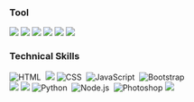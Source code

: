 <!--### My Github
![Top Langs](https://github-readme-stats.vercel.app/api/top-langs/?username=Lee-Ga-Ram&&layout=compact&langs_count=81)-->

### Tool

<img src="https://img.shields.io/badge/VisualStudio-5C2D91?style=flat-square&logo=/VisualStudio&logoColor=white"/></a>
<img src="https://img.shields.io/badge/VisualStudioCode-007ACC?style=flat-square&logo=VisualStudioCode&logoColor=white"/></a>
<img src="https://img.shields.io/badge/EclipseIDE-2C2255?style=flat-square&logo=EclipseIDE&logoColor=white"/></a>
<img src="https://img.shields.io/badge/AndroidStudio-3DDC84?style=flat-square&logo=AndroidStudio&logoColor=white"/></a>
<img src="https://img.shields.io/badge/PyCharm-000000?style=flat-square&logo=PyCharm&logoColor=white"/></a> 
<img src="https://img.shields.io/badge/Atom-66595C?style=flat-square&logo=Atom&logoColor=white"/></a>

### Technical Skills

![HTML](https://img.shields.io/badge/-HTML-05122A?style=flat&logo=HTML5)&nbsp;
<img src="https://img.shields.io/badge/HTML5-E34F26?style=flat-square&logo=HTML5&logoColor=white"/></a>
![CSS](https://img.shields.io/badge/-CSS-05122A?style=flat&logo=CSS3&logoColor=1572B6)&nbsp;
![JavaScript](https://img.shields.io/badge/-JavaScript-05122A?style=flat&logo=javascript)&nbsp; 
![Bootstrap](https://img.shields.io/badge/-Bootstrap-05122A?style=flat&logo=bootstrap&logoColor=563D7C)&nbsp;\
<img src="https://img.shields.io/badge/-C-A8B9CC?style=flat-square&logo=C&logoColor=black">
<img src="https://img.shields.io/badge/-Java-007396?style=flat-square&logo=Java&logoColor=white">
![Python](https://img.shields.io/badge/-Python-05122A?style=flat&logo=python)&nbsp; 
![Node.js](https://img.shields.io/badge/-Node.js-05122A?style=flat&logo=node.js)&nbsp; 
![Photoshop](https://img.shields.io/badge/-Photoshop-05122A?style=flat&logo=rstudio)
<img src="https://img.shields.io/badge/-AWS-333664?style=flat-square&logo=amazon-aws&logoColor=white"/>
 
